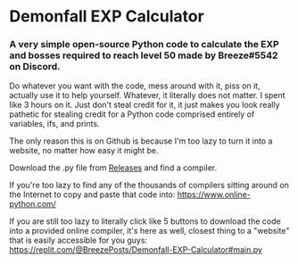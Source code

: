 # Demonfall EXP Calculator
### A very simple open-source Python code to calculate the EXP and bosses required to reach level 50 made by Breeze#5542 on Discord.

Do whatever you want with the code, mess around with it, piss on it, actually use it to help yourself. Whatever, it literally does not matter. I spent like 3 hours on it. Just don't steal credit for it, it just makes you look really pathetic for stealing credit for a Python code comprised entirely of variables, ifs, and prints.

The only reason this is on Github is because I'm too lazy to turn it into a website, no matter how easy it might be.

Download the .py file from [Releases](https://github.com/BreezeGH/dfexpcalc/releases) and find a compiler.

If you're too lazy to find any of the thousands of compilers sitting around on the Internet to copy and paste that code into: https://www.online-python.com/

If you are still too lazy to literally click like 5 buttons to download the code into a provided online compiler, it's here as well, closest thing to a "website" that is easily accessible for you guys: https://replit.com/@BreezePosts/Demonfall-EXP-Calculator#main.py
